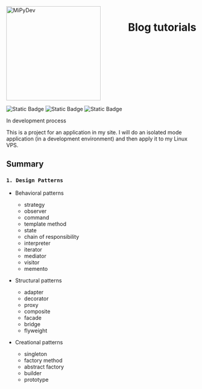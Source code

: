 <div style="display: flex; justify-content: space-between;">
    <a href="https://developerpy.com.br/">
        <img src="https://developerpy.com.br/static/global/img/logo.png" alt="MiPyDev" width="250">
    </a>
    <h1>Blog tutorials</h1>
</div>

![Static Badge](https://img.shields.io/badge/3.11-gray?style=plastic&logo=python&logoColor=green&label=Python&link=https%3A%2F%2Fwww.python.org%2Fdownloads)
![Static Badge](https://img.shields.io/badge/4.3.4-gray?style=plastic&logo=Django&logoColor=green&label=Django&link=https%3A%2F%2Fwww.djangoproject.com)
![Static Badge](https://img.shields.io/badge/Pop__OS-gray?style=plastic&logo=linux&logoColor=blue&label=Linux&link=https%3A%2F%2Fpop.system76.com)

In development process

This is a project for an application in my site. I will do an isolated mode application (in a development environment) and then apply it to my Linux VPS.

## Summary

### `1. Design Patterns`

- Behavioral patterns
  - strategy
  - observer
  - command
  - template method
  - state
  - chain of responsibility
  - interpreter
  - iterator
  - mediator
  - visitor
  - memento

- Structural patterns
  - adapter
  - decorator
  - proxy
  - composite
  - facade
  - bridge
  - flyweight

- Creational patterns
  - singleton
  - factory method
  - abstract factory
  - builder
  - prototype
